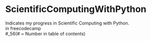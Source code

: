 # ScientificComputingWithPython
Indicates my progress in Scientific Computing with Python.<br>
in freecodecamp<br>
#_56(# = Number in table of contents)
